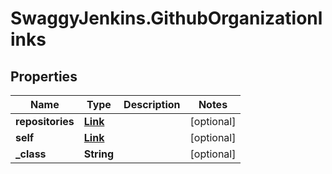 # SwaggyJenkins.GithubOrganizationlinks

## Properties
Name | Type | Description | Notes
------------ | ------------- | ------------- | -------------
**repositories** | [**Link**](Link.md) |  | [optional] 
**self** | [**Link**](Link.md) |  | [optional] 
**_class** | **String** |  | [optional] 


